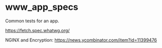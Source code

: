 # www_app_specs
Common tests for an app.

https://fetch.spec.whatwg.org/

NGINX and Encryption: https://news.ycombinator.com/item?id=11399476
